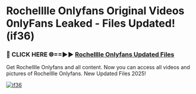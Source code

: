 # Rochelllle Onlyfans Original Videos 0nlyFans Leaked - Files Updated! (if36)

<h3>🔴 CLICK HERE 🌐==►► <a href="https://tinyurl.com/2m67pmp6" rel="nofollow">Rochelllle Onlyfans Updated Files</a></h3>

Get Rochelllle Onlyfans and all content. Now you can access all videos and pictures of Rochelllle Onlyfans. New Updated Files 2025!

[![if36](https://i.imgur.com/H4QAA4z.gif)](https://tinyurl.com/2m67pmp6)
